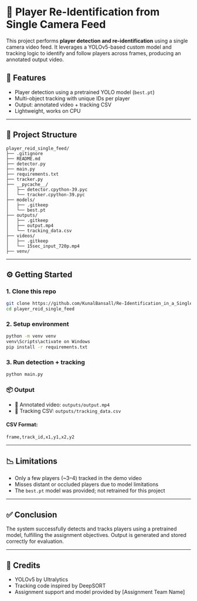 # 🧠 Player Re-Identification from Single Camera Feed

This project performs **player detection and re-identification** using a single camera video feed. It leverages a YOLOv5-based custom model and tracking logic to identify and follow players across frames, producing an annotated output video.

## 🚀 Features

- Player detection using a pretrained YOLO model (`best.pt`)
- Multi-object tracking with unique IDs per player
- Output: annotated video + tracking CSV
- Lightweight, works on CPU

---

## 🧩 Project Structure

```
player_reid_single_feed/
├── .gitignore
├── README.md
├── detector.py
├── main.py
├── requirements.txt
├── tracker.py
├── __pycache__/
│   ├── detector.cpython-39.pyc
│   └── tracker.cpython-39.pyc
├── models/
│   ├── .gitkeep
│   └── best.pt
├── outputs/
│   ├── .gitkeep
│   ├── output.mp4
│   └── tracking_data.csv
├── videos/
│   ├── .gitkeep
│   └── 15sec_input_720p.mp4
├── venv/
```

---

## ⚙️ Getting Started

### 1. Clone this repo

```bash
git clone https://github.com/KunalBansall/Re-Identification_in_a_Single_Feed
cd player_reid_single_feed
```

### 2. Setup environment

```bash
python -m venv venv
venv\Scripts\activate on Windows
pip install -r requirements.txt
```

### 3. Run detection + tracking

```bash
python main.py
```

### 📦 Output
- 🎥 Annotated video: `outputs/output.mp4`
- 📄 Tracking CSV: `outputs/tracking_data.csv`

#### CSV Format:
```
frame,track_id,x1,y1,x2,y2
```

---

## 📉 Limitations
- Only a few players (~3–4) tracked in the demo video
- Misses distant or occluded players due to model limitations
- The `best.pt` model was provided; not retrained for this project

---

## ✅ Conclusion
The system successfully detects and tracks players using a pretrained model, fulfilling the assignment objectives. Output is generated and stored correctly for evaluation.

---

## 🙌 Credits
- YOLOv5 by Ultralytics
- Tracking code inspired by DeepSORT
- Assignment support and model provided by [Assignment Team Name] 